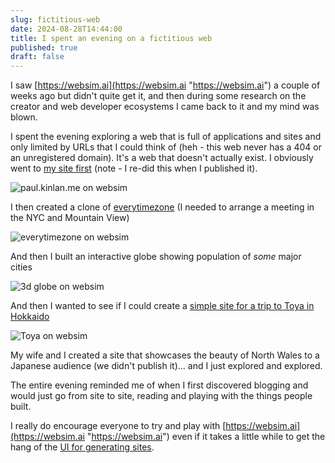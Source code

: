 ```yaml
---
slug: fictitious-web
date: 2024-08-28T14:44:00
title: I spent an evening on a fictitious web
published: true
draft: false
---
```


I saw [https://websim.ai](https://websim.ai "https://websim.ai") a couple of weeks ago but didn\'t quite get it, and then during some research on the creator and web developer ecosystems I came back to it and my mind was blown.

I spent the evening exploring a web that is full of applications and sites and only limited by URLs that I could think of (heh - this web never has a 404 or an unregistered domain). It\'s a web that doesn\'t actually exist. I obviously went to [my site first](https://websim.ai/@paul_kinlan/paul-kinlan-s-blog "https://websim.ai/@paul_kinlan/paul-kinlan-s-blog") (note - I re-did this when I published it).

![paul.kinlan.me on websim](/images/websim-paulkinlan-me.png)

I then created a clone of [everytimezone](https://websim.ai/@paul_kinlan/everytimezone-com "https://websim.ai/@paul_kinlan/everytimezone-com") (I needed to arrange a meeting in the NYC and Mountain View)

![everytimezone on websim](/images/websim-everytimezone.png)

And then I built an interactive globe showing population of *some* major cities

![3d globe on websim](/images/websim-globe.png)

And then I wanted to see if I could create a [simple site for a trip to Toya in Hokkaido](https://websim.ai/@paul_kinlan/discover-toya-a-cultural-journey-in-hokkaido "https://websim.ai/@paul_kinlan/discover-toya-a-cultural-journey-in-hokkaido")

![Toya on websim](/images/websim-hokkaido.png)

My wife and I created a site that showcases the beauty of North Wales to a Japanese audience (we didn\'t publish it)... and I just explored and explored.

The entire evening reminded me of when I first discovered blogging and would just go from site to site, reading and playing with the things people built.

I really do encourage everyone to try and play with [https://websim.ai](https://websim.ai "https://websim.ai") even if it takes a little while to get the hang of the [UI for generating sites](https://websim.ai/@katwinter/websim-ui-guide "https://websim.ai/@katwinter/websim-ui-guide").
